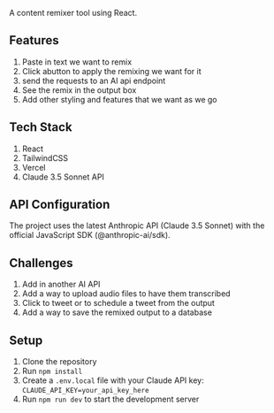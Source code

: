 A content remixer tool using React.

## Features
1. Paste in text we want to remix
2. Click  abutton to apply the remixing we want for it
3. send the requests to an AI api endpoint
4. See the remix in the output box
5. Add other styling and features that we want as we go

## Tech Stack
1. React
2. TailwindCSS
3. Vercel
4. Claude 3.5 Sonnet API

## API Configuration
The project uses the latest Anthropic API (Claude 3.5 Sonnet) with the official JavaScript SDK (@anthropic-ai/sdk).

## Challenges

1. Add in another AI API
2. Add a way to upload audio files to have them transcribed
3. Click to tweet or to schedule a tweet from the output
4. Add a way to save the remixed output to a database

## Setup
1. Clone the repository
2. Run `npm install`
3. Create a `.env.local` file with your Claude API key: `CLAUDE_API_KEY=your_api_key_here`
4. Run `npm run dev` to start the development server

